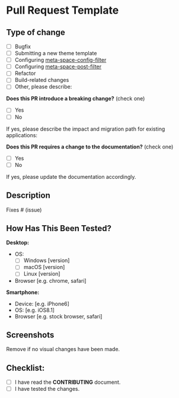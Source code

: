 # Pull Request Template

## Type of change

<!-- Please put an `x` in boxes that apply. -->

- [ ] Bugfix
- [ ] Submitting a new theme template
- [ ] Configuring [meta-space-config-filter]()
- [ ] Configuring [meta-space-post-filter]()
- [ ] Refactor
- [ ] Build-related changes
- [ ] Other, please describe:

**Does this PR introduce a breaking change?** (check one)

- [ ] Yes
- [ ] No

If yes, please describe the impact and migration path for existing applications:

**Does this PR requires a change to the documentation?** (check one)

- [ ] Yes
- [ ] No

If yes, please update the documentation accordingly.

## Description

<!-- Please include a summary of the change and which issue is fixed. Please also include relevant motivation and context. List any dependencies that are required for this change. -->

Fixes # (issue)

## How Has This Been Tested?

<!--- Please describe in detail how you tested your changes. -->
<!--- Include details of your testing environment, and the tests you ran to -->
<!--- see how your change affects other areas of the code, etc. -->

**Desktop:**

<!-- Please complete the following information -->
<!-- Or paste your full system/browser information, e.g. the output of `uname -a`  -->
<!-- Darwin MacPro 20.6.0 Darwin Kernel Version 20.6.0 ... arm64  -->

- OS:
  - [ ] Windows [version]
  - [ ] macOS [version]
  - [ ] Linux [version]
- Browser [e.g. chrome, safari]

**Smartphone:**

<!-- Please complete the following information -->

- Device: [e.g. iPhone6]
- OS: [e.g. iOS8.1]
- Browser [e.g. stock browser, safari]

## Screenshots

Remove if no visual changes have been made.

## Checklist:

<!-- Go over all the following points, and put an `x` in all the boxes that apply. -->
<!-- If you're unsure about any of these, don't hesitate to ask. We're here to help! -->

- [ ] I have read the **CONTRIBUTING** document.
- [ ] I have tested the changes.

